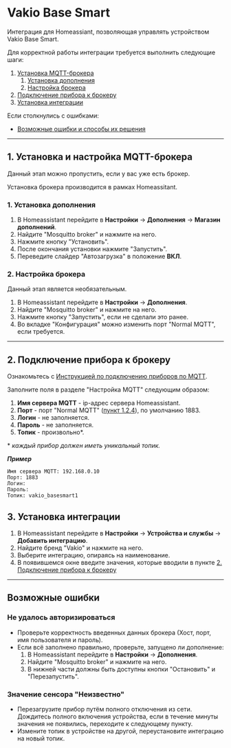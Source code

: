 # Vakio Base Smart

Интеграция для Homeassiant, позволяющая управлять устройством Vakio Base Smart.

Для корректной работы интеграции требуется выполнить следующие шаги:
1. [Установка MQTT-брокера](#broker)
    1. [Установка дополнения](#broker_download)
    2. [Настройка брокера](#broker_settings)
2. [Подключение прибора к брокеру](#connect)
3. [Установка интеграции](#setup)

Если столкнулись с ошибками:
- [Возможные ошибки и способы их решения](#errors)
---

## <a name="broker"></a> 1. Установка и настройка MQTT-брокера

Данный этап можно пропустить, если у вас уже есть брокер.

Установка брокера производится в рамках Homeassitant.

### <a name="broker_download"></a> 1. Установка дополнения

1. В Homeassistant перейдите в **Настройки** -> **Дополнения** -> **Магазин дополнений**.
2. Найдите "Mosquitto broker" и нажмите на него.
3. Нажмите кнопку "Установить".
4. После окончания установки нажмите "Запустить".
5. Переведите слайдер "Автозагрузка" в положение **ВКЛ**.

### <a name="broker_settings"></a> 2. Настройка брокера

Данный этап является необязательным.

1. В Homeassistant перейдите в **Настройки** -> **Дополнения**.
2. Найдите "Mosquitto broker" и нажмите на него.
3. Нажмите кнопку "Запустить", если не сделали это ранее.
4. <a name="broker_normal_mqtt"></a> Во вкладке "Конфигурация" можно изменить порт "Normal MQTT", если требуется.

---

## <a name="connect"></a> 2. Подключение прибора к брокеру

Ознакомьтесь с <a target="_blanc" href="https://vakio.ru/vakio-mqtt.pdf">Инструкцией по подключению приборов по MQTT</a>.

Заполните поля в разделе "Настройка MQTT" следующим образом:
1. **Имя сервера MQTT** - ip-адрес сервера Homeassistant.
2. **Порт** - порт "Normal MQTT" ([пункт 1.2.4](#broker_normal_mqtt)), по умолчанию 1883.
3. **Логин** - не заполняется.
4. **Пароль** - не заполняется.
5. **Топик** - произвольно*.

\* *каждый прибор должен иметь уникальный топик.*

***Пример***
```
Имя сервера MQTT: 192.168.0.10
Порт: 1883
Логин:
Пароль:
Топик: vakio_basesmart1
```

## <a name="setup"></a> 3. Установка интеграции

1. В Homeassistant перейдите в **Настройки** -> **Устройства и службы** -> **Добавить  интеграцию**.
2. Найдите бренд "Vakio" и нажмите на него.
3. Выберите интеграцию, опираясь на наименование.
4. В появившемся окне введите значения, которые вводили в пункте [2. Подключение прибора к брокеру](#connect)

---

## <a name="errors"></a> Возможные ошибки

### <a name="auth_error"></a> **Не удалось авторизироваться**

- Проверьте корректность введенных данных брокера (Хост, порт, имя пользователя и пароль).
- Если всё заполнено правильно, проверьте, запущено ли дополнение:
    1. В Homeassistant перейдите в **Настройки** -> **Дополнения**.
    2. Найдите "Mosquitto broker" и нажмите на него.
    3. В нижней части должны быть доступны кнопки "Остановить" и "Перезапустить".

### <a name="auth_error"></a> **Значение сенсора "Неизвестно"**

- Перезагрузите прибор путём полного отключения из сети. Дождитесь полного включения устройства, если в течение минуты значения не появились, переходите к следующему пункту.
- Измените топик в устройстве на другой, переустановите интеграцию на новый топик.